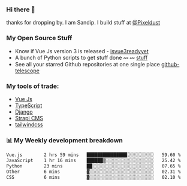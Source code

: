 ### Hi there 👋

thanks for dropping by.
I am Sandip. I build stuff at [@Pixeldust](github.com/pixeldust-in/)

###  **My Open Source Stuff**

 - Know if Vue Js version 3 is released -  [isvue3readyyet](https://github.com/sandiprb/isvue3readyyet)
 - A bunch of Python scripts to get stuff done 💤 💤 [stuff](https://github.com/sandiprb/stuff)
 - See all your starred Github repositories at one single place [github-telescope](https://github.com/sandiprb/github-telescope)



###  **My tools of trade:**
 - [Vue Js](https://github.com/vuejs/vue/)
 - [TypeScript](https://github.com/microsoft/TypeScript)
 - [Django](github.com/django/django)
 - [Strapi CMS](github.com/strapi/strapi)
 - [tailwindcss](https://github.com/tailwindlabs/tailwindcss)


###  📊 **My Weekly development breakdown**
<!--START_SECTION:waka-->

```txt
Vue.js        2 hrs 59 mins   ███████████████░░░░░░░░░░   59.60 %
JavaScript    1 hr 16 mins    ██████▒░░░░░░░░░░░░░░░░░░   25.42 %
Python        23 mins         ██░░░░░░░░░░░░░░░░░░░░░░░   07.65 %
Other         6 mins          ▓░░░░░░░░░░░░░░░░░░░░░░░░   02.31 %
CSS           6 mins          ▓░░░░░░░░░░░░░░░░░░░░░░░░   02.10 %
```

<!--END_SECTION:waka-->

